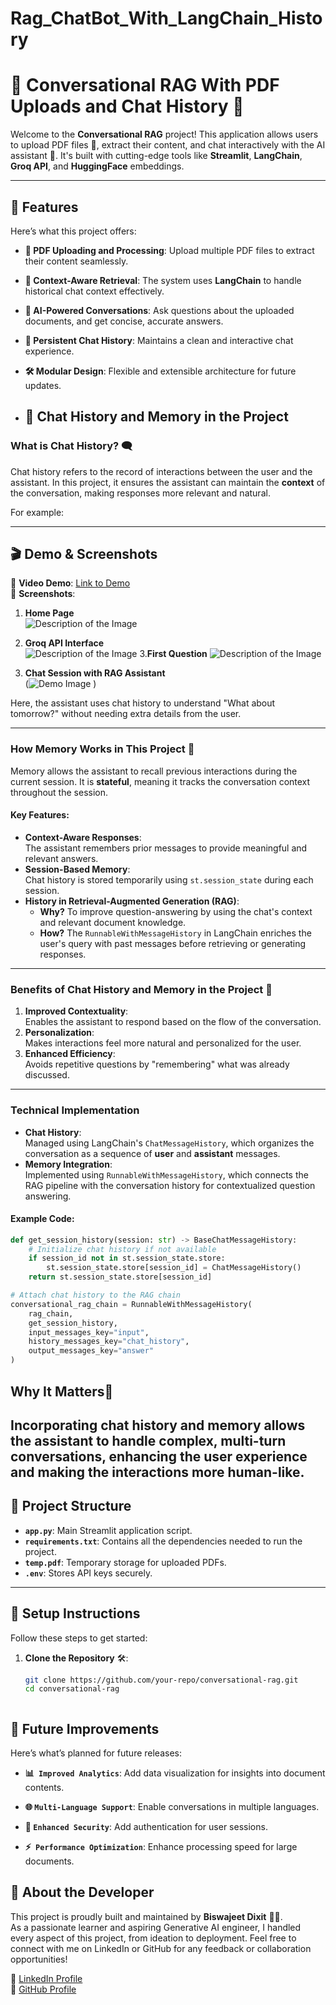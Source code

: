 # Rag_ChatBot_With_LangChain_History
# 🚀 Conversational RAG With PDF Uploads and Chat History 🤖  

Welcome to the **Conversational RAG** project! This application allows users to upload PDF files 📄, extract their content, and chat interactively with the AI assistant 🤖. It's built with cutting-edge tools like **Streamlit**, **LangChain**, **Groq API**, and **HuggingFace** embeddings.

---

## 🌟 **Features**  

Here’s what this project offers:  
- **📄 PDF Uploading and Processing**: Upload multiple PDF files to extract their content seamlessly.  
- **🧩 Context-Aware Retrieval**: The system uses **LangChain** to handle historical chat context effectively.  
- **🤖 AI-Powered Conversations**: Ask questions about the uploaded documents, and get concise, accurate answers.  
- **🔄 Persistent Chat History**: Maintains a clean and interactive chat experience.  
- **🛠️ Modular Design**: Flexible and extensible architecture for future updates.

- ## 🧠 Chat History and Memory in the Project

### What is Chat History? 🗨️  
Chat history refers to the record of interactions between the user and the assistant. In this project, it ensures the assistant can maintain the **context** of the conversation, making responses more relevant and natural.  

For example:


---

## 🎬 **Demo & Screenshots**  

🎥 **Video Demo**: [Link to Demo](#)  
📸 **Screenshots**:  
1. **Home Page**  
  ![Description of the Image](https://github.com/Biswajeetdixit/Rag_ChatBot_With_LangChain_History/blob/81eb7996cadc083eacf314340a9549e51dff13d2/Video_or_Images/RAG_First_interface.png)
 
2. **Groq API Interface**  
   ![Description of the Image](https://github.com/Biswajeetdixit/Rag_ChatBot_With_LangChain_History/blob/f92afc67163183b0417acfeec3859df30fb41f56/Video_or_Images/Rag_After_Groq_API.png)
3.**First Question**
   ![Description of the Image](https://github.com/Biswajeetdixit/Rag_ChatBot_With_LangChain_History/blob/f92afc67163183b0417acfeec3859df30fb41f56/Video_or_Images/Rag_After_Groq_API.png)
   
4. **Chat Session with RAG Assistant**  
   (![Demo Image](https://github.com/Biswajeetdixit/Rag_ChatBot_With_LangChain_History/blob/5b1a01e7a9a6617a08642ec8d361eb119c3288b6/Video_or_Images/RAG_Chat_History.png)
)


Here, the assistant uses chat history to understand "What about tomorrow?" without needing extra details from the user.

---

### How Memory Works in This Project 🧠  
Memory allows the assistant to recall previous interactions during the current session. It is **stateful**, meaning it tracks the conversation context throughout the session.  

#### Key Features:
- **Context-Aware Responses**:  
  The assistant remembers prior messages to provide meaningful and relevant answers.  
- **Session-Based Memory**:  
  Chat history is stored temporarily using `st.session_state` during each session.  
- **History in Retrieval-Augmented Generation (RAG)**:  
  - **Why?** To improve question-answering by using the chat's context and relevant document knowledge.  
  - **How?** The `RunnableWithMessageHistory` in LangChain enriches the user's query with past messages before retrieving or generating responses.

---

### Benefits of Chat History and Memory in the Project 🌟  
1. **Improved Contextuality**:  
   Enables the assistant to respond based on the flow of the conversation.
2. **Personalization**:  
   Makes interactions feel more natural and personalized for the user.
3. **Enhanced Efficiency**:  
   Avoids repetitive questions by "remembering" what was already discussed.

---

### Technical Implementation  
- **Chat History**:  
  Managed using LangChain's `ChatMessageHistory`, which organizes the conversation as a sequence of **user** and **assistant** messages.  
- **Memory Integration**:  
  Implemented using `RunnableWithMessageHistory`, which connects the RAG pipeline with the conversation history for contextualized question answering.  

#### Example Code:
```python
def get_session_history(session: str) -> BaseChatMessageHistory:
    # Initialize chat history if not available
    if session_id not in st.session_state.store:
        st.session_state.store[session_id] = ChatMessageHistory()
    return st.session_state.store[session_id]

# Attach chat history to the RAG chain
conversational_rag_chain = RunnableWithMessageHistory(
    rag_chain,
    get_session_history,
    input_messages_key="input",
    history_messages_key="chat_history",
    output_messages_key="answer" 
)
```
## **Why It Matters**🔑
Incorporating chat history and memory allows the assistant to handle complex, multi-turn conversations, enhancing the user experience and making the interactions more human-like.
---

## 📂 **Project Structure**  

- **`app.py`**: Main Streamlit application script.  
- **`requirements.txt`**: Contains all the dependencies needed to run the project.  
- **`temp.pdf`**: Temporary storage for uploaded PDFs.  
- **`.env`**: Stores API keys securely.  

---

## 🔧 **Setup Instructions**  

Follow these steps to get started:  
1. **Clone the Repository** 🛠️:  
   ```bash
   git clone https://github.com/your-repo/conversational-rag.git
   cd conversational-rag



## 🎯 **Future Improvements**
Here’s what’s planned for future releases:

- **📊` Improved Analytics`**: Add data visualization for insights into document contents.

  
- **🌐 `Multi-Language Support`**: Enable conversations in multiple languages.


- **🔐 ` Enhanced Security `**: Add authentication for user sessions.


- **⚡` Performance Optimization`**: Enhance processing speed for large documents.

## 🌟 About the Developer

This project is proudly built and maintained by **Biswajeet Dixit** 🧑‍💻.  
As a passionate learner and aspiring Generative AI engineer, I handled every aspect of this project, from ideation to deployment. Feel free to connect with me on LinkedIn or GitHub for any feedback or collaboration opportunities!

🔗 [LinkedIn Profile](https://www.linkedin.com/in/your-profile-link/)  
🔗 [GitHub Profile](https://github.com/your-profile-link/)  


